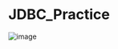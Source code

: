 # JDBC_Practice

![image](https://github.com/PAPPURAJ/JDBC_Practice/assets/45383061/3c9b76d1-a663-4844-8fe5-549ce1e9f483)

